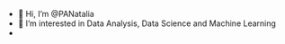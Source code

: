 - 👋 Hi, I’m @PANatalia
- 👀 I’m interested in Data Analysis, Data Science and Machine Learning
- 

<!---
PANatalia/PANatalia is a ✨ special ✨ repository because its `README.md` (this file) appears on your GitHub profile.
You can click the Preview link to take a look at your changes.
--->

